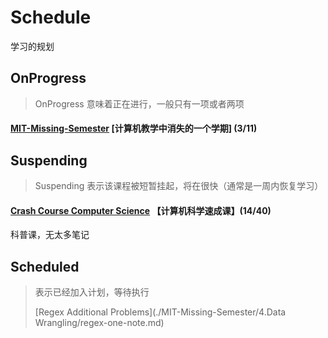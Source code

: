 # Schedule

学习的规划

## OnProgress

> OnProgress 意味着正在进行，一般只有一项或者两项

#### [MIT-Missing-Semester](https://csdiy.wiki/%E7%BC%96%E7%A8%8B%E5%85%A5%E9%97%A8/MIT-Missing-Semester/) [计算机教学中消失的一个学期] (3/11)

## Suspending

>Suspending 表示该课程被短暂挂起，将在很快（通常是一周内恢复学习）

#### [Crash Course Computer Science](https://www.bilibili.com/video/BV1EW411u7th/?vd_source=3c6a30ba41ba4e1e1d42b66d5c0a7e70) 【计算机科学速成课】(14/40)

科普课，无太多笔记

## Scheduled

>表示已经加入计划，等待执行
>
>[Regex Additional Problems](./MIT-Missing-Semester/4.Data Wrangling/regex-one-note.md)
